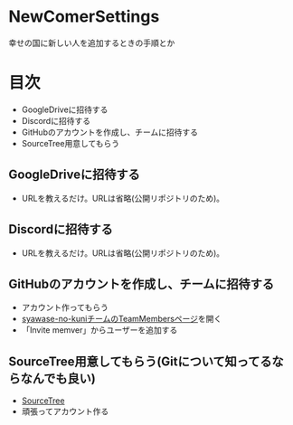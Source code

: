 # NewComerSettings
幸せの国に新しい人を追加するときの手順とか

# 目次

* GoogleDriveに招待する
* Discordに招待する
* GitHubのアカウントを作成し、チームに招待する
* SourceTree用意してもらう

## GoogleDriveに招待する

* URLを教えるだけ。URLは省略(公開リポジトリのため)。


## Discordに招待する

* URLを教えるだけ。URLは省略(公開リポジトリのため)。


## GitHubのアカウントを作成し、チームに招待する

* アカウント作ってもらう
* [syawase-no-kuniチームのTeamMembersページ](https://github.com/orgs/syawase-no-kuni/people)を開く
* 「Invite memver」からユーザーを追加する

## SourceTree用意してもらう(Gitについて知ってるならなんでも良い)

* [SourceTree](https://ja.atlassian.com/software/sourcetree)
* 頑張ってアカウント作る
